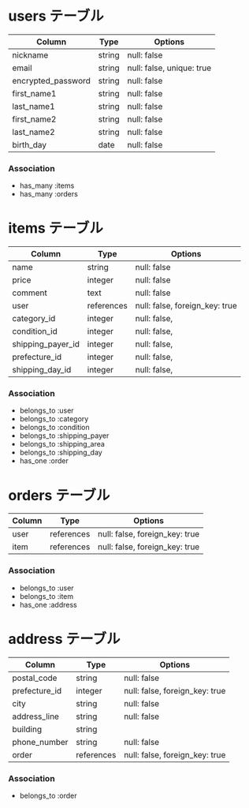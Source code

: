 # users テーブル

| Column              | Type       | Options                   |
| ------------------- | ---------- | ------------------------- |
| nickname            | string     | null: false               |
| email               | string     | null: false, unique: true |
| encrypted_password  | string     | null: false               |
| first_name1         | string     | null: false               |
| last_name1          | string     | null: false               |
| first_name2         | string     | null: false               |
| last_name2          | string     | null: false               |
| birth_day           | date       | null: false               |

### Association
- has_many :items
- has_many :orders

# items テーブル

| Column            | Type       | Options                        |
| ----------------- | ---------- | ------------------------------ |
| name              | string     | null: false                    |
| price             | integer    | null: false                    |
| comment           | text       | null: false                    |
| user              | references | null: false, foreign_key: true |
| category_id       | integer    | null: false,                   |
| condition_id      | integer    | null: false,                   |
| shipping_payer_id | integer    | null: false,                   |
| prefecture_id     | integer    | null: false,                   |
| shipping_day_id   | integer    | null: false,                   |

### Association
- belongs_to :user
- belongs_to :category
- belongs_to :condition
- belongs_to :shipping_payer
- belongs_to :shipping_area
- belongs_to :shipping_day
- has_one :order

# orders テーブル

| Column    | Type       | Options                        |
| --------- | ---------- | ------------------------------ |
| user      | references | null: false, foreign_key: true |
| item      | references | null: false, foreign_key: true |

### Association
- belongs_to :user
- belongs_to :item
- has_one :address

# address テーブル

| Column        | Type       | Options                        |
| ------------- | ---------- | ------------------------------ |
| postal_code   | string     | null: false                    |
| prefecture_id | integer    | null: false, foreign_key: true |
| city          | string     | null: false                    |
| address_line  | string     | null: false                    |
| building      | string     |                                |
| phone_number  | string     | null: false                    |
| order         | references | null: false, foreign_key: true |

### Association
- belongs_to :order